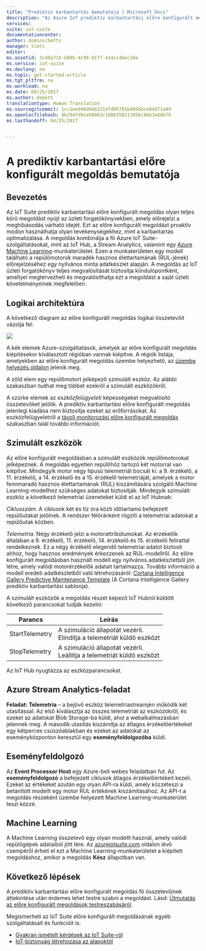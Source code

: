```yaml
---
title: "Prediktív karbantartás bemutatója | Microsoft Docs"
description: "Az Azure IoT prediktív karbantartási előre konfigurált megoldás bemutatója."
services: 
suite: iot-suite
documentationcenter: 
author: dominicbetts
manager: timlt
editor: 
ms.assetid: 3c48a716-b805-4c99-8177-414cc4bec3de
ms.service: iot-suite
ms.devlang: na
ms.topic: get-started-article
ms.tgt_pltfrm: na
ms.workload: na
ms.date: 04/25/2017
ms.author: dobett
translationtype: Human Translation
ms.sourcegitcommit: 1cc1ee946d8eb2214fd05701b495bbce6d471a49
ms.openlocfilehash: 9b2947d9ce00083c168635811395bc86b3e60b78
ms.lasthandoff: 04/25/2017


---
```

# <a name="predictive-maintenance-preconfigured-solution-walkthrough"></a>A prediktív karbantartási előre konfigurált megoldás bemutatója

## <a name="introduction"></a>Bevezetés

Az IoT Suite prediktív karbantartási előre konfigurált megoldás olyan teljes körű megoldást nyújt az üzleti forgatókönyvekben, amely előrejelzi a meghibásodás várható idejét. Ezt az előre konfigurált megoldást proaktív módon használhatja olyan tevékenységekhez, mint a karbantartás optimalizálása. A megoldás kombinálja a fő Azure IoT Suite-szolgáltatásokat, mint az IoT Hub, a Stream Analytics, valamint egy [Azure Machine Learning][lnk-machine-learning]-munkaterületet. Ezen a munkaterületen egy modell található a repülőmotorok maradék hasznos élettartamának (RUL-jének) előrejelzéséhez egy nyilvános minta adatkészlet alapján. A megoldás az IoT üzleti forgatókönyv teljes megvalósítását biztosítja kiindulópontként, amellyel megtervezheti és megvalósíthatja ezt a megoldást a saját üzleti követelményeinek megfelelően.

## <a name="logical-architecture"></a>Logikai architektúra

A következő diagram az előre konfigurált megoldás logikai összetevőit vázolja fel:

![][img-architecture]

A kék elemek Azure-szolgáltatások, amelyek az előre konfigurált megoldás kiépítésekor kiválasztott régióban vannak kiépítve. A régiók listája, amelyekben az előre konfigurált megoldás üzembe helyezhető, az [üzembe helyezés oldalon][lnk-azureiotsuite] jelenik meg.

A zöld elem egy repülőmotort jelképező szimulált eszköz. Az alábbi szakaszban tudhat meg többet ezekről a szimulált eszközökről.

A szürke elemek az *eszközfelügyeleti* képességeket megvalósító összetevőket jelölik. A prediktív karbantartási előre konfigurált megoldás jelenlegi kiadása nem biztosítja ezeket az erőforrásokat. Az eszközfelügyeletről a [távoli monitorozási előre konfigurált megoldás][lnk-remote-monitoring] szakaszban talál további információt.

## <a name="simulated-devices"></a>Szimulált eszközök

Az előre konfigurált megoldásban a szimulált eszközök repülőmotorokat jelképeznek. A megoldás egyetlen repülőhöz tartozó két motorral van kiépítve. Mindegyik motor négy típusú telemetriát bocsát ki: a 9. érzékelő, a 11. érzékelő, a 14. érzékelő és a 15. érzékelő telemetriáját, amelyek a motor fennmaradó hasznos élettartamának (RUL) kiszámítására szolgáló Machine Learning-modellhez szükséges adatokat biztosítják. Mindegyik szimulált eszköz a következő telemetriai üzeneteket küldi el az IoT Hubnak:

*Ciklusszám*. A ciklusok két és tíz óra közti időtartamú befejezett repülőutakat jelölnek. A rendszer félóránként rögzíti a telemetriai adatokat a repülőutak közben.

*Telemetria*. Négy érzékelő jelzi a motorattribútumokat. Az érzékelők általában a 9. érzékelő, 11. érzékelő, 14. érzékelő és 15. érzékelő felirattal rendelkeznek. Ez a négy érzékelő elegendő telemetriai adatot biztosít ahhoz, hogy hasznos eredmények érkezzenek az RUL-modellről. Az előre konfigurált megoldásban használt modell egy nyilvános adatkészletből jön létre, amely valódi motorérzékelők adatait tartalmazza. További információ a modell eredeti adatkészletből való létrehozásáról: [Cortana Intelligence Gallery Predictive Maintenance Template][lnk-cortana-analytics] (A Cortana Intelligence Gallery prediktív karbantartási sablonja).

A szimulált eszközök a megoldás részét képező IoT Hubról küldött következő parancsokat tudják kezelni:

| Parancs | Leírás |
| --- | --- |
| StartTelemetry |A szimuláció állapotát vezérli.<br/>Elindítja a telemetriát küldő eszközt |
| StopTelemetry |A szimuláció állapotát vezérli.<br/>Leállítja a telemetriát küldő eszközt |

Az IoT Hub nyugtázza az eszközparancsokat.

## <a name="azure-stream-analytics-job"></a>Azure Stream Analytics-feladat
**Feladat: Telemetria** – a bejövő eszköz telemetriastreamjén működik két utasítással. Az első kiválasztja az összes telemetriát az eszközökről, és ezeket az adatokat Blob Storage-ba küldi, ahol a webalkalmazásban jelennek meg. A második utasítás kiszámítja az átlagos érzékelőértékeket egy kétperces csúszóablakban és ezeket az adatokat az eseményközponton keresztül egy **eseményfeldolgozóba** küldi.

## <a name="event-processor"></a>Eseményfeldolgozó
Az **Event Processor Host** egy Azure-beli webes feladatban fut. Az **eseményfeldolgozó** a befejezett ciklusok átlagos érzékelőértékeit kezeli. Ezeket az értékeket azután egy olyan API-ra küldi, amely közzéteszi a betanított modellt egy motor RUL értékének kiszámításához. Az API-t a megoldás részeként üzembe helyezett Machine Learning-munkaterület teszi közzé.

## <a name="machine-learning"></a>Machine Learning
A Machine Learning összetevő egy olyan modellt használ, amely valódi repülőgépek adataiból jött lére. Az [azureiotsuite.com][lnk-azureiotsuite] oldalon lévő csempéről érheti el ezt a Machine Learning-munkaterületet a kiépített megoldáshoz, amikor a megoldás **Kész** állapotban van.


## <a name="next-steps"></a>Következő lépések
A prediktív karbantartási előre konfigurált megoldás fő összetevőinek áttekintése után érdemes lehet testre szabni a megoldást. Lásd: [Útmutatás az előre konfigurált megoldások testreszabásáról][lnk-customize].

Megismerheti az IoT Suite előre konfigurált megoldásának egyéb szolgáltatásait és funkcióit is:

* [Gyakran ismételt kérdések az IoT Suite-ról][lnk-faq]
* [IoT-biztonság létrehozása az alapoktól][lnk-security-groundup]

[img-architecture]: media/iot-suite-predictive-walkthrough/architecture.png

[lnk-remote-monitoring]: iot-suite-remote-monitoring-sample-walkthrough.md
[lnk-cortana-analytics]: http://gallery.cortanaintelligence.com/Collection/Predictive-Maintenance-Template-3
[lnk-azureiotsuite]: https://www.azureiotsuite.com/
[lnk-customize]: iot-suite-guidance-on-customizing-preconfigured-solutions.md
[lnk-faq]: iot-suite-faq.md
[lnk-security-groundup]: securing-iot-ground-up.md
[lnk-machine-learning]: https://azure.microsoft.com/services/machine-learning/

